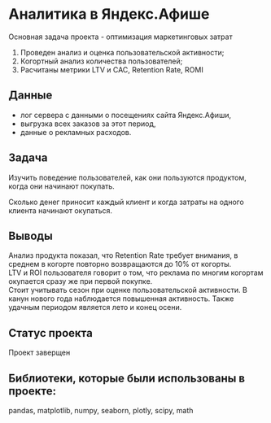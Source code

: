 # Аналитика в Яндекс.Афише 

Основная задача проекта - оптимизация маркетинговых затрат  
1. Проведен анализ и оценка пользовательской активности;
2. Когортный анализ количества пользователей;
3. Расчитаны метрики LTV и САС, Retention Rate, ROMI

## Данные  

- лог сервера с данными о посещениях сайта Яндекс.Афиши,
- выгрузка всех заказов за этот период,
- данные о рекламных расходов.

## Задача 
Изучить поведение пользователей, как они пользуются продуктом, когда они начинают покупать.  

Сколько денег приносит каждый клиент и когда затраты на одного клиента начинают окупаться.

## Выводы

Анализ продукта показал, что Retention Rate требует внимания, в среднем в когорте повторно возвращаются до 10% от когорты.  
LTV и ROI пользователя говорит о том, что реклама по многим когортам окупается сразу же при первой покупке.  
Стоит учитывать сезон при оценке пользовательской активности. В канун нового года наблюдается повышенная активность. Также удачным периодом является лето и конец осени.

## Статус проекта

Проект заверщен

## Библиотеки, которые были использованы в проекте:  
pandas, matplotlib, numpy, seaborn, plotly, scipy, math
